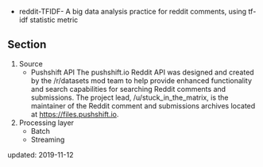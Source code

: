 - reddit-TFIDF-
A big data analysis practice for reddit comments, using tf-idf statistic metric

## Section
1. Source
      * Pushshift API
         The pushshift.io Reddit API was designed and created by the /r/datasets mod team to help provide enhanced functionality and search capabilities for searching Reddit comments and submissions. The project lead, /u/stuck_in_the_matrix, is the maintainer of the Reddit comment and submissions archives located at https://files.pushshift.io.
2. Processing layer
      * Batch
      * Streaming
    
updated: 2019-11-12
